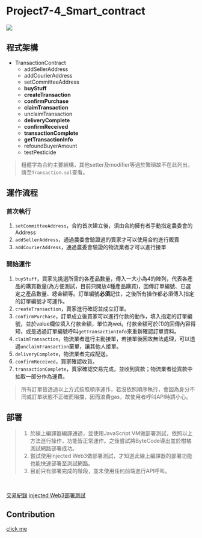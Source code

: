 # Project7-4_Smart_contract
![](https://i.imgur.com/jeD6XJI.png)
## 程式架構
- TransactionContract
    - addSellerAddress
    - addCourierAddress
    - setCommitteeAddress
    - **buyStuff**
    - **createTransaction**
    - **confirmPurchase**
    - **claimTransaction**
    - unclaimTransaction
    - **deliveryComplete**
    - **confirmReceived**
    - **transactionComplete**
    - **getTransactionInfo**
    - refoundBuyerAmount
    - testPesticide

> 粗體字為合約主要結構，其他setter及modifier等過於繁瑣故不在此列出，請至`Transaction.sol`查看。

## 運作流程

### 首次執行
1. `setCommitteeAddress`，合約首次建立後，須由合約擁有者手動指定農委會的Address
2. `addSellerAddress`，通過農委會驗證過的賣家才可以使用合約進行販賣
3. `addCourierAddress`，通過農委會驗證的物流業者才可以進行接單

### 開始運作
1. `buyStuff`，買家先挑選所需的各產品數量，傳入一大小為4的陣列，代表各產品的購買數量(為方便測試，目前只開放4種產品購買)，回傳訂單編號、已選定之產品數量、總金額等。訂單編號**必須**記住，之後所有操作都必須傳入指定的訂單編號才可運作。
2. `createTransaction`，賣家進行確認並成立訂單。
3. `confirmPurchase`，訂單成立後買家可以進行付款的動作，填入指定的訂單編號，並於value欄位填入付款金額，單位為wei。付款金額可於(1)的回傳內容得知，或是透過訂單編號呼叫`getTransactionInfo`來重新確認訂單資料。
4. `claimTransaction`，物流業者進行主動接單，若接單後因故無法處理，可以透過`unclaimTransaction`棄單，讓其他人接單。
5. `deliveryComplete`，物流業者完成配送。
6. `confirmReceived`，買家確認收貨。
7. `transactionComplete`，賣家確認交易完成，並收到貨款；物流業者從貨款中抽取一部分作為運費。

> 所有訂單皆透過以上方式按照順序運作，若沒依照順序執行，會因為身分不同或訂單狀態不正確而阻擋，因而浪費gas，故使用者呼叫API時請小心。

###


## 部署
> 1. 於線上編譯器編譯通過，並使用JavaScript VM做部署測試，依照以上方法進行操作，功能皆正常運作。之後嘗試將ByteCode導出並於柑橘測試網路部署成功。  
> 2. 嘗試使用Injected Web3做部署測試，才知道此線上編譯器的部署功能也能快速部署至測試網路。  
> 3. 目前只有部署完成的階段，並未使用任何前端進行API呼叫。
<br>

[交易紀錄](https://testnet.tangerine.garden/transaction/0x0e2214d90002da3361d4776e486e6caad9c7315c55e875102da18cdee0f6202c)
[injected Web3部署測試](https://rinkeby.etherscan.io/tx/0x65a4960a7f157a66e045eb80d2748103a5d61ad0efef0d6f37e8a61729cc0570)

## Contribution
[click me](https://hackmd.io/@molrobot/B1AeclryL)
